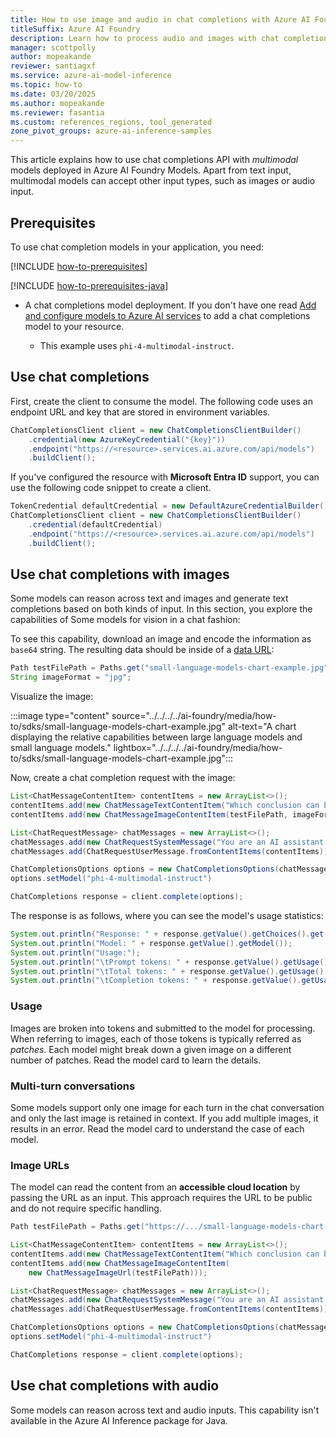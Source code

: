 ```yaml
---
title: How to use image and audio in chat completions with Azure AI Foundry Models
titleSuffix: Azure AI Foundry
description: Learn how to process audio and images with chat completions models with Azure AI Foundry Models
manager: scottpolly
author: mopeakande
reviewer: santiagxf
ms.service: azure-ai-model-inference
ms.topic: how-to
ms.date: 03/20/2025
ms.author: mopeakande
ms.reviewer: fasantia
ms.custom: references_regions, tool_generated
zone_pivot_groups: azure-ai-inference-samples
---
```


This article explains how to use chat completions API with _multimodal_ models deployed in Azure AI Foundry Models. Apart from text input, multimodal models can accept other input types, such as images or audio input.

## Prerequisites

To use chat completion models in your application, you need:

[!INCLUDE [how-to-prerequisites](../how-to-prerequisites.md)]

[!INCLUDE [how-to-prerequisites-java](../how-to-prerequisites-java.md)]

* A chat completions model deployment. If you don't have one read [Add and configure models to Azure AI services](../../how-to/create-model-deployments.md) to add a chat completions model to your resource.

    * This example uses `phi-4-multimodal-instruct`.

## Use chat completions

First, create the client to consume the model. The following code uses an endpoint URL and key that are stored in environment variables.

```java
ChatCompletionsClient client = new ChatCompletionsClientBuilder()
    .credential(new AzureKeyCredential("{key}"))
    .endpoint("https://<resource>.services.ai.azure.com/api/models")
    .buildClient();
```

If you've configured the resource with **Microsoft Entra ID** support, you can use the following code snippet to create a client.

```java
TokenCredential defaultCredential = new DefaultAzureCredentialBuilder().build();
ChatCompletionsClient client = new ChatCompletionsClientBuilder()
    .credential(defaultCredential)
    .endpoint("https://<resource>.services.ai.azure.com/api/models")
    .buildClient();
```


## Use chat completions with images

Some models can reason across text and images and generate text completions based on both kinds of input. In this section, you explore the capabilities of Some models for vision in a chat fashion:

To see this capability, download an image and encode the information as `base64` string. The resulting data should be inside of a [data URL](https://developer.mozilla.org/en-US/docs/Web/HTTP/Basics_of_HTTP/Data_URLs):

```java
Path testFilePath = Paths.get("small-language-models-chart-example.jpg");
String imageFormat = "jpg";
```

Visualize the image:

:::image type="content" source="../../../../ai-foundry/media/how-to/sdks/small-language-models-chart-example.jpg" alt-text="A chart displaying the relative capabilities between large language models and small language models." lightbox="../../../../ai-foundry/media/how-to/sdks/small-language-models-chart-example.jpg":::

Now, create a chat completion request with the image:

```java
List<ChatMessageContentItem> contentItems = new ArrayList<>();
contentItems.add(new ChatMessageTextContentItem("Which conclusion can be extracted from the following chart?"));
contentItems.add(new ChatMessageImageContentItem(testFilePath, imageFormat));

List<ChatRequestMessage> chatMessages = new ArrayList<>();
chatMessages.add(new ChatRequestSystemMessage("You are an AI assistant that helps people find information."));
chatMessages.add(ChatRequestUserMessage.fromContentItems(contentItems));

ChatCompletionsOptions options = new ChatCompletionsOptions(chatMessages);
options.setModel("phi-4-multimodal-instruct")

ChatCompletions response = client.complete(options);
```

The response is as follows, where you can see the model's usage statistics:

```java
System.out.println("Response: " + response.getValue().getChoices().get(0).getMessage().getContent());
System.out.println("Model: " + response.getValue().getModel());
System.out.println("Usage:");
System.out.println("\tPrompt tokens: " + response.getValue().getUsage().getPromptTokens());
System.out.println("\tTotal tokens: " + response.getValue().getUsage().getTotalTokens());
System.out.println("\tCompletion tokens: " + response.getValue().getUsage().getCompletionTokens());
```

### Usage

Images are broken into tokens and submitted to the model for processing. When referring to images, each of those tokens is typically referred as *patches*. Each model might break down a given image on a different number of patches. Read the model card to learn the details.

### Multi-turn conversations

Some models support only one image for each turn in the chat conversation and only the last image is retained in context. If you add multiple images, it results in an error. Read the model card to understand the case of each model.

### Image URLs

The model can read the content from an **accessible cloud location** by passing the URL as an input. This approach requires the URL to be public and do not require specific handling.

```java
Path testFilePath = Paths.get("https://.../small-language-models-chart-example.jpg");

List<ChatMessageContentItem> contentItems = new ArrayList<>();
contentItems.add(new ChatMessageTextContentItem("Which conclusion can be extracted from the following chart?"));
contentItems.add(new ChatMessageImageContentItem(
    new ChatMessageImageUrl(testFilePath)));

List<ChatRequestMessage> chatMessages = new ArrayList<>();
chatMessages.add(new ChatRequestSystemMessage("You are an AI assistant that helps people find information."));
chatMessages.add(ChatRequestUserMessage.fromContentItems(contentItems));

ChatCompletionsOptions options = new ChatCompletionsOptions(chatMessages);
options.setModel("phi-4-multimodal-instruct")

ChatCompletions response = client.complete(options);
```

## Use chat completions with audio

Some models can reason across text and audio inputs. This capability isn't available in the Azure AI Inference package for Java.